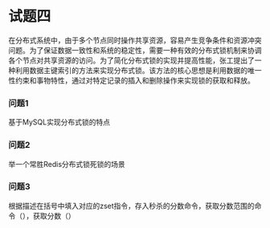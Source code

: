 # 试题四

在分布式系统中，由于多个节点同时操作共享资源，容易产生竞争条件和资源冲突问题。为了保证数据一致性和系统的稳定性，需要一种有效的分布式锁机制来协调各个节点对共享资源的访问。为了简化分布式锁的实现并提高性能，张工提出了一种利用数据主键索引的方法来实现分布式锁。该方法的核心思想是利用数据的唯一性约束和事物特性，通过对特定记录的插入和删除操作来实现锁的获取和释放。



### 问题1

基于MySQL实现分布式锁的特点



### 问题2

举一个常胜Redis分布式锁死锁的场景



### 问题3

根据描述在括号中填入对应的zset指令，存入秒杀的分数命令，获取分数范围的命令（），获取分数（）